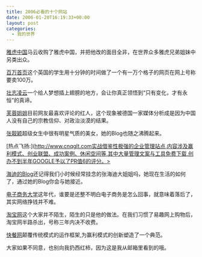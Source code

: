 ```yaml
---
title: 2006必看的十个网站
date: 2006-01-20T16:19:33+00:00
layout: post
categories:
  - 我的世界
---
```


[雅虎中国](http://www.yahoo.com.cn)马云收购了雅虎中国，并把他改的面目全非，在世界众多雅虎兄弟姐妹中另类出众。

[百万首页](http://www.milliondollarhomepage.com)这个英国的学生用十分钟的时间做了一个有一万个格子的网页在网上号称要卖100万。

[壮志凌云](http://www.china-qg.com)一个给人梦想插上翅膀的地方，会让你真正领悟到“只有变化，才有永恒”的真谛。

[芙蓉姐姐](http://furongjiejie.bokee.com/)目前网友最喜欢评论的红人，这个现象被德国一家媒体分析成是因为中国人没有自己的宗教信仰、对政治淡漠的结果。

[张靓颖](http://blog.sina.com.cn/m/zhangliangying)超级女生中很有明星气质的美女，她的Blog也随之沸腾起来。

[热点飞扬:](http://www.cnqglt.com实战借鉴性极强的企业管理站点,内容涉及赢利模式、创业联盟、成功案例、休闲空间等,其中大量管理文案与工具免费下载,创办不到半年GOOGLE予以了PR值6的评分。>

[海迪的Blog](http://blog.sina.com.cn/m/haidi)还记得我们小时候经常挂念的张海迪大姐姐吗，她现在生活的如何了，通过她的Blog你会与她接近。

[电子商务大学](http://www.35dx.com)这年代，谁要是还整不明白电子商务是怎么回事，就意味着落后了，其实网络挣钱并不难。

[淘宝网](http://www.taobao.com)这个大家并不陌生，陌生的只是他的做法。在我们习惯了易趣网上购物后，淘宝网半路杀出，号称三年内决不收费。

[快餐网](http://www.kckc.cn)颠覆传统模式的运作框架,为赢利模式的创新塑造了一个典范。

大家如果不同意，也别向我扔西红柿，因为这是我从邮箱里看到的哦。